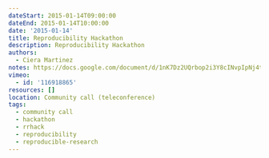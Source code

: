 ```yaml
---
dateStart: 2015-01-14T09:00:00
dateEnd: 2015-01-14T10:00:00
date: '2015-01-14'
title: Reproducibility Hackathon
description: Reproducibility Hackathon
authors:
  - Ciera Martinez
notes: https://docs.google.com/document/d/1nK7Dz2UQrbop2i3Y8cINvpIpNj4taPfOoyN7IBSJ96E/edit?usp=sharing
vimeo:
  - id: '116918865'
resources: []
location: Community call (teleconference)
tags:
  - community call
  - hackathon
  - rrhack
  - reproducibility
  - reproducible-research
---
```


